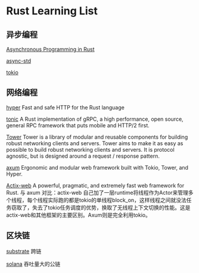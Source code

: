 # Rust Learning List

## 异步编程

[Asynchronous Programming in Rust](https://rust-lang.github.io/async-book/) 

[async-std](https://book.async.rs/) 

[tokio](https://tokio.rs/) 

## 网络编程

[hyper](https://hyper.rs/)
Fast and safe HTTP for the Rust language

[tonic](https://docs.rs/tonic/latest/tonic/)
A Rust implementation of gRPC, a high performance, open source, general RPC framework that puts mobile and HTTP/2 first.

[Tower](https://github.com/tower-rs/tower)
Tower is a library of modular and reusable components for building robust networking clients and servers. Tower aims to make it as easy as possible to build robust networking clients and servers. It is protocol agnostic, but is designed around a request / response pattern.

[axum](https://github.com/tokio-rs/axum)
Ergonomic and modular web framework built with Tokio, Tower, and Hyper.

[Actix-web](https://actix.rs/)
A powerful, pragmatic, and extremely fast web framework for Rust.
与 axum 对比：actix-web 自己加了一层runtime将线程作为Actor来管理多个线程，每个线程实际跑的都是tokio的单线程block_on，这样线程之间就没法任务窃取了，失去了tokio任务调度的优势，换取了无线程上下文切换的性能。这是actix-web和其他框架的主要区别。Axum则是完全利用tokio。

## 区块链

[substrate](https://substrate.io) 跨链

[solana](https://solana.com) 吞吐量大的公链